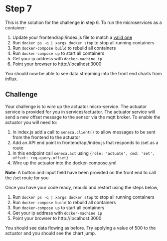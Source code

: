 # Step 7

This is the solution for the challenge in step 6.
To run the microservices as a container:

1. Update your frontend/api/index.js file to match a [valid one][]
2. Run `docker ps -q | xargs docker stop` to stop all running containers
3. Run `docker-compose build` to rebuild all containers
4. Run `docker-compose up` to start all containers
5. Get your ip address with `docker-machine ip`
6. Point your browser to http://localhost:3000

You should now be able to see data streaming into the front end charts from influx.

## Challenge

Your challenge is to wire up the actuator micro-service. The actuator service is provided for you in services/actuator.
The actuator service will send a new offset message to the sensor via the mqtt broker. To enable the actuator you will
need to:

1. In index.js add a call to `seneca.client()` to allow messages to be sent from the frontend to the actuator
2. Add an API end point in frontend/api/index.js that responds to /set as a route
3. In this endpoint call `seneca.act` using `{role: 'actuate', cmd: 'set', offset: req.query.offset}`
3. Wire up the actuator into the docker-compose.yml

__Note__: A button and input field have been provided on the front end to call the /set route for you

Once you have your code ready, rebuild and restart using the steps below,

1. Run `docker ps -q | xargs docker stop` to stop all running containers
2. Run `docker-compose build` to rebuild all containers
3. Run `docker-compose up` to start all containers
4. Get your ip address with `docker-machine ip`
5. Point your browser to http://localhost:3000

You should see data flowing as before. Try applying a value of 500 to the actuator and you should see the chart jump.

[valid one]: ./frontend/api/index.js
